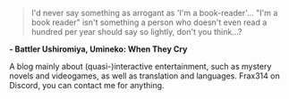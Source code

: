 > I'd never say something as arrogant as 'I'm a book-reader'... "I'm a book reader" isn't something a person who doesn't even read a hundred per year should say so lightly, don't you think...?

**- Battler Ushiromiya, Umineko: When They Cry**

A blog mainly about (quasi-)interactive entertainment, such as mystery novels and videogames, as well as translation and languages. Frax314 on Discord, you can contact me for anything. 